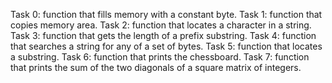 Task 0: function that fills memory with a constant byte.
Task 1: function that copies memory area.
Task 2: function that locates a character in a string.
Task 3: function that gets the length of a prefix substring.
Task 4: function that searches a string for any of a set of bytes.
Task 5: function that locates a substring.
Task 6: function that prints the chessboard.
Task 7: function that prints the sum of the two diagonals of a square matrix of integers.
